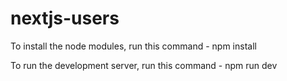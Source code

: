 # nextjs-users

To install the node modules, run this command - npm install

To run the development server, run this command - npm run dev
